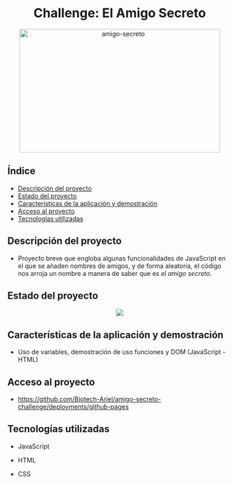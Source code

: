 <h1 align="center"> Challenge: El Amigo Secreto </h1>

<div style="text-align: center;">
  <img width="450" height="277" alt="amigo-secreto" src="https://github.com/user-attachments/assets/a29969ed-523b-4c55-84b8-7557a7417951" />
</div>

## Índice
- [Descripción del proyecto](#descripción-del-proyecto)
- [Estado del proyecto](#Estado-del-proyecto)
- [Características de la aplicación y demostración](#Características-de-la-aplicación-y-demostración)
- [Acceso al proyecto](#acceso-proyecto)
- [Tecnologías utilizadas](#tecnologías-utilizadas)


## Descripción del proyecto
- Proyecto breve que engloba algunas funcionalidades de JavaScript en el que se añaden nombres de amigos, y de forma aleatoria, el código nos arroja un nombre a manera de saber que es _el amigo secreto_.


## Estado del proyecto
<p align="center">
<img src="https://img.shields.io/badge/STATUS-EN%20DESAROLLO-green">
</p>


## Características de la aplicación y demostración
- Uso de variables, demostración de uso funciones y DOM (JavaScript - HTML)


## Acceso al proyecto
- https://github.com/Biotech-Ariel/amigo-secreto-challenge/deployments/github-pages


## Tecnologías utilizadas
- JavaScript

- HTML

- CSS
